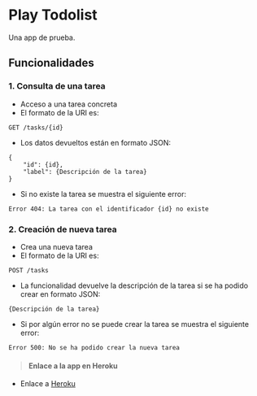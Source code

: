 # Play Todolist

Una app de prueba.

## Funcionalidades

### 1. Consulta de una tarea

* Acceso a una tarea concreta
* El formato de la URI es:
```
GET /tasks/{id}
```
* Los datos devueltos están en formato JSON:
```
{
    "id": {id},
    "label": {Descripción de la tarea}
}
```
* Si no existe la tarea se muestra el siguiente error:
```
Error 404: La tarea con el identificador {id} no existe
```

### 2. Creación de nueva tarea

* Crea una nueva tarea
* El formato de la URI es:
```
POST /tasks
```
* La funcionalidad devuelve la descripción de la tarea si se ha podido crear en formato JSON:
```
{Descripción de la tarea}
```
* Si por algún error no se puede crear la tarea se muestra el siguiente error:
```
Error 500: No se ha podido crear la nueva tarea
```

> #### Enlace a la app en Heroku
- Enlace a [Heroku](http://shrouded-refuge-4122.herokuapp.com/tasks)